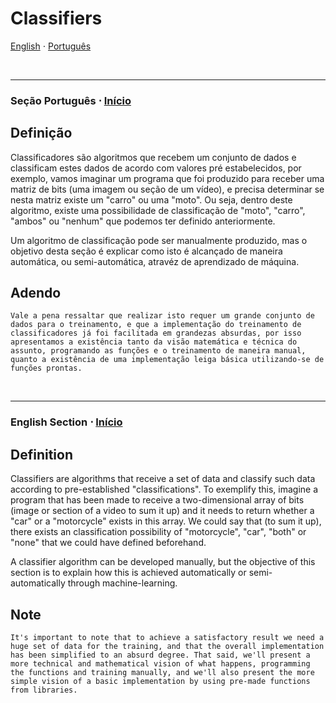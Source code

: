 # Classifiers

<a name="start"></a> 
[English](#lang_en) $\cdot$ [Português](#lang_pt)

<br>
<hr>

<a name="lang_pt"></a>
### Seção Português $\cdot$ [Início](#start)

## Definição

Classificadores são algoritmos que recebem um conjunto de dados e classificam estes dados de acordo com valores pré estabelecidos, por exemplo, vamos imaginar um programa que foi produzido para receber uma matriz de bits (uma imagem ou seção de um vídeo), e precisa determinar se nesta matriz existe um "carro" ou uma "moto". Ou seja, dentro deste algoritmo, existe uma possibilidade de classificação de "moto", "carro", "ambos" ou "nenhum" que podemos ter definido anteriormente.

Um algoritmo de classificação pode ser manualmente produzido, mas o objetivo desta seção é explicar como isto é alcançado de maneira automática, ou semi-automática, atravéz de aprendizado de máquina. 

## Adendo

    Vale a pena ressaltar que realizar isto requer um grande conjunto de dados para o treinamento, e que a implementação do treinamento de classificadores já foi facilitada em grandezas absurdas, por isso apresentamos a existência tanto da visão matemática e técnica do assunto, programando as funções e o treinamento de maneira manual, quanto a existência de uma implementação leiga básica utilizando-se de funções prontas.


<br>
<hr> 

<a name="lang_en"></a>
### English Section $\cdot$ [Início](#start)

## Definition

Classifiers are algorithms that receive a set of data and classify such data according to pre-established "classifications". To exemplify this, imagine a program that has been made to receive a two-dimensional array of bits (image or section of a video to sum it up) and it needs to return whether a "car" or a "motorcycle" exists in this array. We could say that (to sum it up), there exists an classification possibility of "motorcycle", "car", "both" or "none" that we could have defined beforehand.

A classifier algorithm can be developed manually, but the objective of this section is to explain how this is achieved automatically or semi-automatically through machine-learning.

## Note

    It's important to note that to achieve a satisfactory result we need a huge set of data for the training, and that the overall implementation has been simplified to an absurd degree. That said, we'll present a more technical and mathematical vision of what happens, programming the functions and training manually, and we'll also present the more simple vision of a basic implementation by using pre-made functions from libraries.

